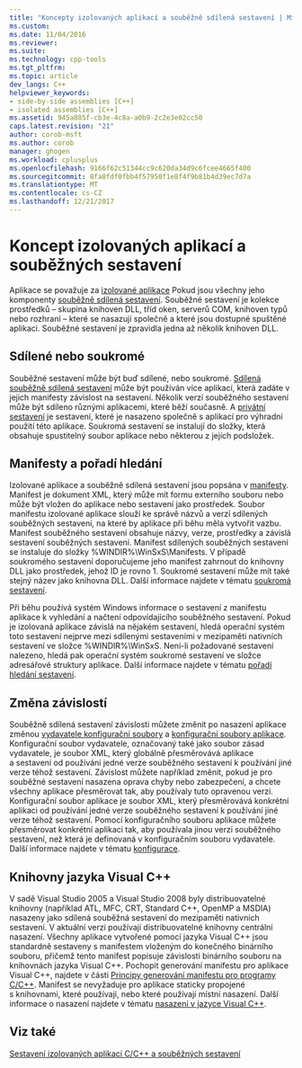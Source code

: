 ```yaml
---
title: "Koncepty izolovaných aplikací a souběžně sdílená sestavení | Microsoft Docs"
ms.custom: 
ms.date: 11/04/2016
ms.reviewer: 
ms.suite: 
ms.technology: cpp-tools
ms.tgt_pltfrm: 
ms.topic: article
dev_langs: C++
helpviewer_keywords:
- side-by-side assemblies [C++]
- isolated assemblies [C++]
ms.assetid: 945a885f-cb3e-4c8a-a0b9-2c2e3e02cc50
caps.latest.revision: "21"
author: corob-msft
ms.author: corob
manager: ghogen
ms.workload: cplusplus
ms.openlocfilehash: 9166f62c51344cc9c620da34d9c6fcee4665f400
ms.sourcegitcommit: 8fa8fdf0fbb4f57950f1e8f4f9b81b4d39ec7d7a
ms.translationtype: MT
ms.contentlocale: cs-CZ
ms.lasthandoff: 12/21/2017
---
```

# <a name="concepts-of-isolated-applications-and-side-by-side-assemblies"></a>Koncept izolovaných aplikací a souběžných sestavení
Aplikace se považuje za [izolované aplikace](http://msdn.microsoft.com/library/aa375190) Pokud jsou všechny jeho komponenty [souběžně sdílená sestavení](http://msdn.microsoft.com/library/ff951640). Souběžné sestavení je kolekce prostředků – skupina knihoven DLL, tříd oken, serverů COM, knihoven typů nebo rozhraní – které se nasazují společně a které jsou dostupné spuštěné aplikaci. Souběžné sestavení je zpravidla jedna až několik knihoven DLL.  
  
## <a name="shared-or-private"></a>Sdílené nebo soukromé  
 Souběžné sestavení může být buď sdílené, nebo soukromé. [Sdílená souběžně sdílená sestavení](https://msdn.microsoft.com/en-us/library/aa375996.aspx) může být používán více aplikací, která zadáte v jejich manifesty závislost na sestavení. Několik verzí souběžného sestavení může být sdíleno různými aplikacemi, které běží současně. A [privátní sestavení](http://msdn.microsoft.com/library/ff951638) je sestavení, které je nasazeno společně s aplikací pro výhradní použití této aplikace. Soukromá sestavení se instalují do složky, která obsahuje spustitelný soubor aplikace nebo některou z jejích podsložek.  
  
## <a name="manifests-and-search-order"></a>Manifesty a pořadí hledání  
 Izolované aplikace a souběžně sdílená sestavení jsou popsána v [manifesty](http://msdn.microsoft.com/library/aa375365). Manifest je dokument XML, který může mít formu externího souboru nebo může být vložen do aplikace nebo sestavení jako prostředek. Soubor manifestu izolované aplikace slouží ke správě názvů a verzí sdílených souběžných sestavení, na které by aplikace při běhu měla vytvořit vazbu. Manifest souběžného sestavení obsahuje názvy, verze, prostředky a závislá sestavení souběžných sestavení. Manifest sdílených souběžných sestavení se instaluje do složky %WINDIR%\WinSxS\Manifests\. V případě soukromého sestavení doporučujeme jeho manifest zahrnout do knihovny DLL jako prostředek, jehož ID je rovno 1. Soukromé sestavení může mít také stejný název jako knihovna DLL. Další informace najdete v tématu [soukromá sestavení](http://msdn.microsoft.com/library/ff951638).  
  
 Při běhu používá systém Windows informace o sestavení z manifestu aplikace k vyhledání a načtení odpovídajícího souběžného sestavení. Pokud je izolovaná aplikace závislá na nějakém sestavení, hledá operační systém toto sestavení nejprve mezi sdílenými sestaveními v mezipaměti nativních sestavení ve složce %WINDIR%\WinSxS\. Není-li požadované sestavení nalezeno, hledá pak operační systém soukromé sestavení ve složce adresářové struktury aplikace. Další informace najdete v tématu [pořadí hledání sestavení](http://msdn.microsoft.com/library/aa374224).  
  
## <a name="changing-dependencies"></a>Změna závislostí  
 Souběžně sdílená sestavení závislosti můžete změnit po nasazení aplikace změnou [vydavatele konfigurační soubory](http://msdn.microsoft.com/library/aa375682) a [konfigurační soubory aplikace](http://msdn.microsoft.com/library/aa374182). Konfigurační soubor vydavatele, označovaný také jako soubor zásad vydavatele, je soubor XML, který globálně přesměrovává aplikace a sestavení od používání jedné verze souběžného sestavení k používání jiné verze téhož sestavení. Závislost můžete například změnit, pokud je pro souběžné sestavení nasazena oprava chyby nebo zabezpečení, a chcete všechny aplikace přesměrovat tak, aby používaly tuto opravenou verzi. Konfigurační soubor aplikace je soubor XML, který přesměrovává konkrétní aplikaci od používání jedné verze souběžného sestavení k používání jiné verze téhož sestavení. Pomocí konfiguračního souboru aplikace můžete přesměrovat konkrétní aplikaci tak, aby používala jinou verzi souběžného sestavení, než která je definovaná v konfiguračním souboru vydavatele. Další informace najdete v tématu [konfigurace](http://msdn.microsoft.com/library/aa375123).  
  
## <a name="visual-c-libraries"></a>Knihovny jazyka Visual C++  
 V sadě Visual Studio 2005 a Visual Studio 2008 byly distribuovatelné knihovny (například ATL, MFC, CRT, Standard C++, OpenMP a MSDIA) nasazeny jako sdílená souběžná sestavení do mezipaměti nativních sestavení. V aktuální verzi používají distribuovatelné knihovny centrální nasazení. Všechny aplikace vytvořené pomocí jazyka Visual C++ jsou standardně sestaveny s manifestem vloženým do konečného binárního souboru, přičemž tento manifest popisuje závislosti binárního souboru na knihovnách jazyka Visual C++. Pochopit generování manifestu pro aplikace Visual C++, najdete v části [Principy generování manifestu pro programy C/C++](../build/understanding-manifest-generation-for-c-cpp-programs.md). Manifest se nevyžaduje pro aplikace staticky propojené s knihovnami, které používají, nebo které používají místní nasazení. Další informace o nasazení najdete v tématu [nasazení v jazyce Visual C++](../ide/deployment-in-visual-cpp.md).  
  
## <a name="see-also"></a>Viz také  
 [Sestavení izolovaných aplikací C/C++ a souběžných sestavení](../build/building-c-cpp-isolated-applications-and-side-by-side-assemblies.md)